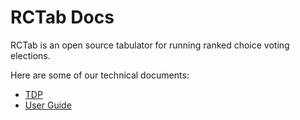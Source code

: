 # RCTab Docs

RCTab is an open source tabulator for running ranked choice voting elections.

Here are some of our technical documents:

- [TDP](tdp/00_documentation_abstracts.md)
- [User Guide](user_guide/user_guide.md)